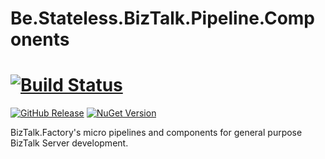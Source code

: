 ﻿# Be.Stateless.BizTalk.Pipeline.Components

# [![Build Status](https://dev.azure.com/icraftsoftware/be.stateless/_apis/build/status/Be.Stateless.BizTalk.Pipeline.Components%20Manual%20Release?branchName=master)](https://dev.azure.com/icraftsoftware/be.stateless/_build/latest?definitionId=666&branchName=master)
[![GitHub Release](https://img.shields.io/github/v/release/icraftsoftware/Be.Stateless.BizTalk.Pipeline.Components)](https://github.com/icraftsoftware/Be.Stateless.BizTalk.Pipeline.Components/releases/latest)
[![NuGet Version](https://img.shields.io/nuget/v/Be.Stateless.BizTalk.Pipeline.Components.svg?style=flat)](https://www.nuget.org/packages/Be.Stateless.BizTalk.Pipeline.Components/)

BizTalk.Factory's micro pipelines and components for general purpose BizTalk Server development.
